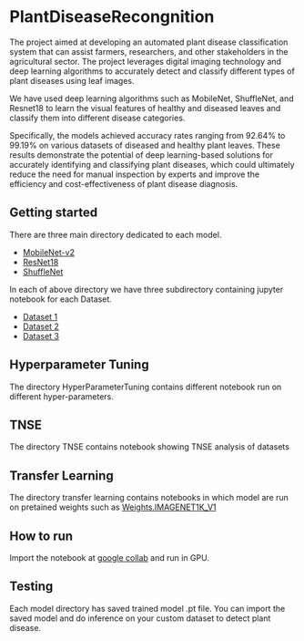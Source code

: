 # PlantDiseaseRecongnition
The project aimed at developing an automated plant disease classification system that can assist farmers, researchers, and other stakeholders in the agricultural sector. The project leverages digital imaging technology and deep learning algorithms to accurately detect and classify different types of plant diseases using leaf images.

We have used deep learning algorithms such as MobileNet, ShuffleNet, and Resnet18 to learn the visual features of healthy and diseased leaves and classify them into different disease categories.

Specifically, the models achieved accuracy rates ranging from 92.64% to 99.19% on various datasets of diseased and healthy plant leaves. These results demonstrate the potential of deep learning-based solutions for accurately identifying and classifying plant diseases, which could ultimately reduce the need for manual inspection by experts and improve the efficiency and cost-effectiveness of plant disease diagnosis.

## Getting started
There are three main directory dedicated to each model. 
- [MobileNet-v2](https://pytorch.org/hub/pytorch_vision_mobilenet_v2/)
- [ResNet18](https://pytorch.org/hub/pytorch_vision_resnet/)
- [ShuffleNet](https://pytorch.org/hub/pytorch_vision_shufflenet_v2/)

In each of above directory we have three subdirectory containing jupyter notebook for each Dataset.
- [Dataset 1](https://www.kaggle.com/datasets/rashikrahmanpritom/plant-disease-recognition-dataset)
- [Dataset 2](https://www.kaggle.com/datasets/emmarex/plantdisease)
- [Dataset 3](https://www.kaggle.com/datasets/vipoooool/new-plant-diseases-dataset)

## Hyperparameter Tuning
The directory HyperParameterTuning contains different notebook run on different hyper-parameters.

## TNSE
The directory TNSE contains notebook showing TNSE analysis of datasets

## Transfer Learning
The directory transfer learning contains notebooks in which model are run on pretained weights such as [ Weights.IMAGENET1K_V1](https://pytorch.org/vision/stable/models.html#general-information-on-pre-trained-weights)


## How to run
Import the notebook at [google collab](https://colab.research.google.com/) and run in GPU.

## Testing
Each model directory has saved trained model .pt file. You can import the saved model and do inference on your custom dataset to detect plant disease.
